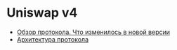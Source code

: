 # Uniswap v4

- [Обзор протокола. Что изменилось в новой версии](./overview/README.md)
- [Архитектура протокола](./architecture/README.md)